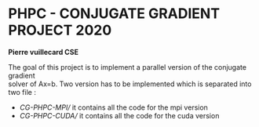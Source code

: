 ﻿# PHPC - CONJUGATE GRADIENT PROJECT 2020  
  
**Pierre vuillecard CSE**  
  
The goal of this project is to implement a parallel version of the conjugate gradient  
solver of Ax=b. Two version has to be implemented which is separated into two file :  
- *CG-PHPC-MPI/* it contains all the code for the mpi version  
- *CG-PHPC-CUDA/* it contains all the code for the cuda version
